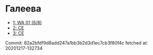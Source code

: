 # Галеева
- [1: WA 01 (6/8)](1.md)
- [2: CE](2.md)
- [3: CE](3.md)

Commit: 82a2bfdf9d8add247a1bb3b2d3d1ec7cb3f80f4c
 fetched at: 20201217-132734
